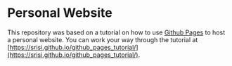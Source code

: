 # Personal Website
This repository was based on a tutorial on how to use [Github Pages](https://pages.github.com/) to host
a personal website. 
You can work your way through the tutorial at 
[https://srisi.github.io/github_pages_tutorial/](https://srisi.github.io/github_pages_tutorial/). 


